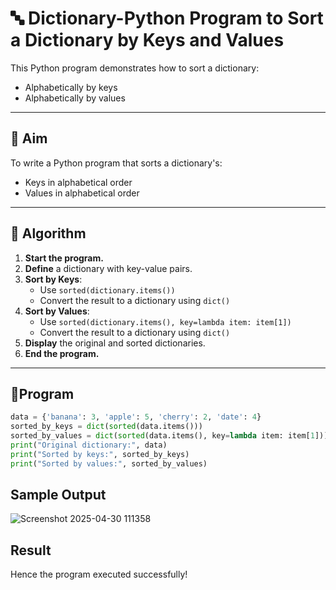 # 🔤 Dictionary-Python Program to Sort a Dictionary by Keys and Values

This Python program demonstrates how to sort a dictionary:
- Alphabetically by keys
- Alphabetically by values

---

## 🎯 Aim

To write a Python program that sorts a dictionary's:
- Keys in alphabetical order
- Values in alphabetical order

---

## 🧠 Algorithm

1. **Start the program.**
2. **Define** a dictionary with key-value pairs.
3. **Sort by Keys**:
   - Use `sorted(dictionary.items())`
   - Convert the result to a dictionary using `dict()`
4. **Sort by Values**:
   - Use `sorted(dictionary.items(), key=lambda item: item[1])`
   - Convert the result to a dictionary using `dict()`
5. **Display** the original and sorted dictionaries.
6. **End the program.**

---

## 🧪Program
```python
data = {'banana': 3, 'apple': 5, 'cherry': 2, 'date': 4}
sorted_by_keys = dict(sorted(data.items()))
sorted_by_values = dict(sorted(data.items(), key=lambda item: item[1]))
print("Original dictionary:", data)
print("Sorted by keys:", sorted_by_keys)
print("Sorted by values:", sorted_by_values)
```

## Sample Output
![Screenshot 2025-04-30 111358](https://github.com/user-attachments/assets/c0943efb-41e5-41a1-a5dc-4bccce204673)


## Result
Hence the program executed successfully!
